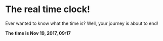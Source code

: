 # The real time clock!

Ever wanted to know what the time is? Well, your journey is about to end!

**The time is Nov 19, 2017, 09:17**